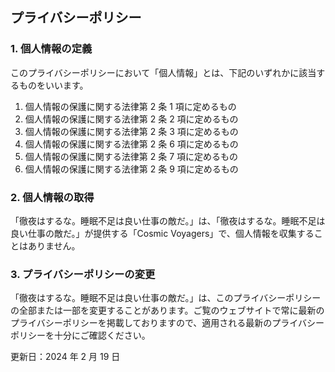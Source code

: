 ## プライバシーポリシー

### 1. 個人情報の定義

このプライバシーポリシーにおいて「個人情報」とは、下記のいずれかに該当するものをいいます。

1. 個人情報の保護に関する法律第 2 条 1 項に定めるもの
2. 個人情報の保護に関する法律第 2 条 2 項に定めるもの
3. 個人情報の保護に関する法律第 2 条 3 項に定めるもの
4. 個人情報の保護に関する法律第 2 条 6 項に定めるもの
5. 個人情報の保護に関する法律第 2 条 7 項に定めるもの
6. 個人情報の保護に関する法律第 2 条 9 項に定めるもの

### 2. 個人情報の取得

「徹夜はするな。睡眠不足は良い仕事の敵だ。」は、「徹夜はするな。睡眠不足は良い仕事の敵だ。」が提供する「Cosmic Voyagers」で、個人情報を収集することはありません。

### 3. プライバシーポリシーの変更

「徹夜はするな。睡眠不足は良い仕事の敵だ。」は、このプライバシーポリシーの全部または一部を変更することがあります。ご覧のウェブサイトで常に最新のプライバシーポリシーを掲載しておりますので、適用される最新のプライバシーポリシーを十分にご確認ください。

更新日：2024 年 2 月 19 日
